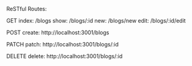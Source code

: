 ReSTful Routes:

GET
  index: /blogs
  show: /blogs/:id
  new: /blogs/new
  edit: /blogs/:id/edit

POST
  create: http://localhost:3001/blogs

PATCH
  patch: http://localhost:3001/blogs/:id

DELETE
  delete: http://localhost:3001/blogs/:id

